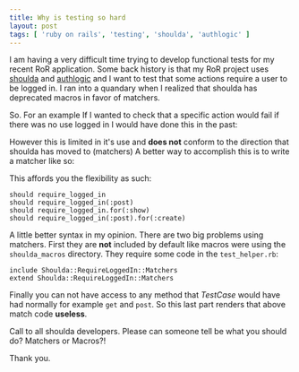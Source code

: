 ```yaml
--- 
title: Why is testing so hard
layout: post
tags: [ 'ruby on rails', 'testing', 'shoulda', 'authlogic' ]
---
```

I am having a very difficult time trying to develop functional tests for my
recent RoR application. Some back history is that my RoR project uses
[shoulda][] and [authlogic][] and I want to test that some actions require a
user to be logged in. I ran into a quandary when I realized that shoulda has
deprecated macros in favor of matchers.

So. For an example If I wanted to check that a specific action would fail if
there was no use logged in I would have done this in the past:

<script src="http://gist.github.com/632707.js?file=require_logged_in_macro.rb"> </script>

However this is limited in it's use and **does not** conform to the direction
that shoulda has moved to (matchers) A better way to accomplish this is to
write a matcher like so:

<script src="http://gist.github.com/632707.js?file=require_logged_in.rb"> </script>

This affords you the flexibility as such:

    should require_logged_in
    should require_logged_in(:post)
    should require_logged_in.for(:show)
    should require_logged_in(:post).for(:create)

A little better syntax in my opinion. There are two big problems using
matchers. First they are **not** included by default like macros were using
the `shoulda_macros` directory. They require some code in the
`test_helper.rb`:

    include Shoulda::RequireLoggedIn::Matchers
    extend Shoulda::RequireLoggedIn::Matchers

Finally you can not have access to any method that _TestCase_ would have
had normally for example `get` and `post`. So this last part renders that above
match code **useless**.

Call to all shoulda developers. Please can someone tell be what you should do?
Matchers or Macros?!

Thank you.

[shoulda]: http://github.com/thoughtbot/shoulda
[authlogic]: http://github.com/binarylogic/authlogic
